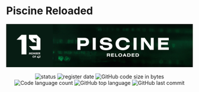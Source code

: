 # Piscine Reloaded
![piscine reloaded header](https://github.com/P-Claus/piscine_reloaded/blob/main/subject/piscine-reloaded.png)

<p align='center'>
 	<img alt="status" src="https://img.shields.io/badge/status-registered-success?color=071C13&style=flat-square"/>
  	<img alt="register date" src="https://img.shields.io/badge/registered-09%20%2F%2010%20%2F%202023-success?color=071C13&style=flat-square"/>

	
<img alt="GitHub code size in bytes" src="https://img.shields.io/github/languages/code-size/P-Claus/piscine_reloaded?color=071C13&style=flat-square" />
	<img alt="Code language count" src="https://img.shields.io/github/languages/count/P-Claus/piscine_reloaded?color=071C13&style=flat-square" />
	<img alt="GitHub top language" src="https://img.shields.io/github/languages/top/P-Claus/piscine_reloaded?color=071C13&style=flat-square" />
	<img alt="GitHub last commit" src="https://img.shields.io/github/last-commit/P-Claus/piscine_reloaded?color=071C13&style=flat-square" />

	
</p>
